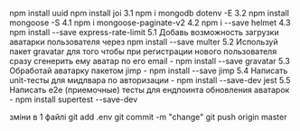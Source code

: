 npm install uuid
npm install joi
3.1 npm i mongodb dotenv -E
3.2 npm install mongoose -S
4.1 npm i mongoose-paginate-v2
4.2 npm i --save helmet
4.3 npm install --save express-rate-limit
5.1 Добавь возможность загрузки аватарки пользователя через npm install --save multer
5.2 Используй пакет gravatar для того чтобы при регистрации нового пользователя сразу сгенерить ему аватар по его email - npm install --save gravatar
5.3 Обработай аватарку пакетом jimp - npm install --save jimp
5.4 Написать unit-тесты для мидлвара по авторизации - npm install --save-dev jest
5.5 Написать e2e (приемочные) тесты для ендпоинта обновления аватарок - npm install supertest --save-dev

зміни в 1 файлі
git add .env
git commit -m "change"
git push origin master
